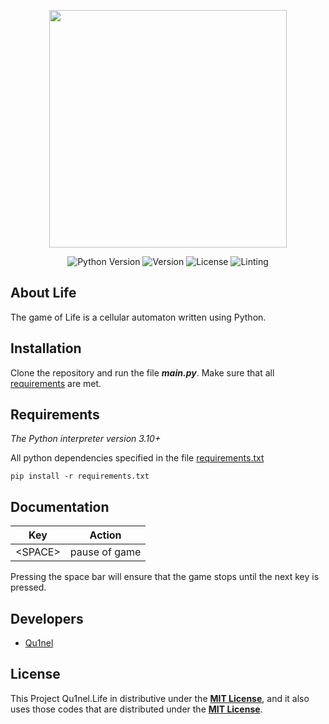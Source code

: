 <p align="center">
  <img src="https://github.com/Qu1nel/TicTacToe/blob/git-page/.github/preview.png" width=380px>
</p>

<p align="center">
   <img src="https://img.shields.io/badge/Python-3.9%2B-blueviolet" alt="Python Version">
   <img src="https://img.shields.io/github/v/release/Qu1nel/TicTacToe" alt="Version">
   <img src="https://img.shields.io/github/license/Qu1nel/TicTacToe?color=g" alt="License" />
   <img src="https://img.shields.io/github/actions/workflow/status/Qu1nel/Life/pylint_mypy.yml?label=Linting&logo=github" alt="Linting"/>
</p>

## About Life

The game of Life is a cellular automaton written using Python.

## Installation

Clone the repository and run the file ***main.py***.
Make sure that all [requirements](#requirements) are met.

## Requirements

_The Python interpreter version 3.10+_

All python dependencies specified in the file [requirements.txt](./requirements.txt)

    pip install -r requirements.txt

## Documentation

| Key      | Action        |
|----------|---------------|
| \<SPACE> | pause of game |

Pressing the space bar will ensure that the game stops until the next key is pressed.

## Developers

- [Qu1nel](https://github.com/Qu1nel)

License
---
This Project Qu1nel.Life in distributive under the __[MIT License](./LICENSE)__, and it also uses those codes that are
distributed under the __[MIT License](./LICENSE)__.
